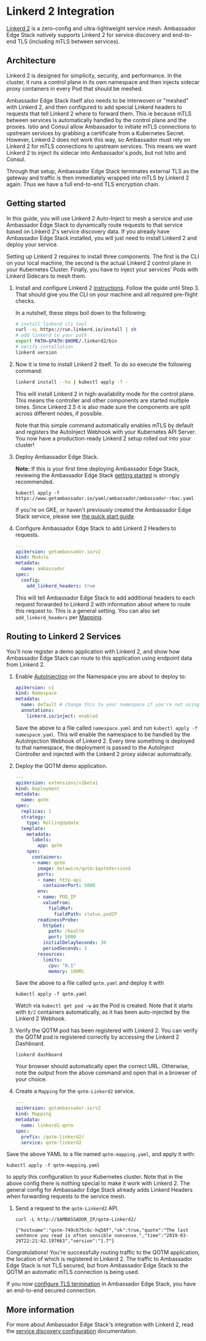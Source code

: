 # Linkerd 2 Integration

[Linkerd 2](https://www.linkerd.io) is a zero-config and ultra-lightweight service mesh. Ambassador Edge Stack natively supports Linkerd 2 for service discovery and end-to-end TLS (including mTLS between services).

## Architecture

Linkerd 2 is designed for simplicity, security, and performance. In the cluster, it runs a control plane in its own namespace and then injects sidecar proxy containers in every Pod that should be meshed.

Ambassador Edge Stack itself also needs to be interwoven or "meshed" with Linkerd 2, and then configured to add special Linkerd headers to requests that tell Linkerd 2 where to forward them. This ie because mTLS between services is automatically handled by the control plane and the proxies. Istio and Consul allow Ambassador to initiate mTLS connections to upstream services by grabbing a certificate from a Kubernetes Secret. However, Linkerd 2 does not work this way, so Ambassador must rely on Linkerd 2 for mTLS connections to upstream services. This means we want Linkerd 2 to inject its sidecar into Ambassador's pods, but not Istio and Consul.

Through that setup, Ambassador Edge Stack terminates external TLS as the gateway and traffic is then immediately wrapped into mTLS by Linkerd 2 again. Thus we have a full end-to-end TLS encryption chain.

## Getting started

In this guide, you will use Linkerd 2 Auto-Inject to mesh a service and use Ambassador Edge Stack to dynamically route requests to that service based on Linkerd 2's service discovery data. If you already have Ambassador Edge Stack installed, you will just need to install Linkerd 2 and deploy your service.

Setting up Linkerd 2 requires to install three components. The first is the CLI on your local machine, the second is the actual Linkerd 2 control plane in your Kubernetes Cluster. Finally, you have to inject your services' Pods with Linkerd Sidecars to mesh them.

1. Install and configure Linkerd 2 [instructions](https://linkerd.io/2/getting-started/). Follow the guide until Step 3. That should give you the CLI on your machine and all required pre-flight checks.

    In a nutshell, these steps boil down to the following:

    ```bash
    # install linkerd cli tool
    curl -sL https://run.linkerd.io/install | sh
    # add linkerd to your path
    export PATH=$PATH:$HOME/.linkerd2/bin
    # verify installation
    linkerd version
    ```

2. Now it is time to install Linkerd 2 itself. To do so execute the following command:

    ```bash
    linkerd install --ha | kubectl apply -f -
    ```

    This will install Linkerd 2 in high-availability mode for the control plane. This means the controller and other components are started multiple times. Since Linkerd 2.5 it is also made sure the components are split across different nodes, if possible.

    Note that this simple command automatically enables mTLS by default and registers the AutoInject Webhook with your Kubernetes API Server. You now have a production-ready Linkerd 2 setup rolled out into your cluster!

3. Deploy Ambassador Edge Stack.

   **Note:** If this is your first time deploying Ambassador Edge Stack, reviewing the Ambassador Edge Stack [getting started](../getting-started) is strongly recommended.

   ```
   kubectl apply -f https://www.getambassador.io/yaml/ambassador/ambassador-rbac.yaml
   ```
   
   If you're on GKE, or haven't previously created the Ambassador Edge Stack service, please see [the quick start guide](../getting-started).

4. Configure Ambassador Edge Stack to add Linkerd 2 Headers to requests.

    ```yaml
    ---
    apiVersion: getambassador.io/v2
    kind: Module
    metadata:
      name: ambassador
    spec:
      config:
        add_linkerd_headers: true
    ```

    This will tell Ambassador Edge Stack to add additional headers to each request forwarded to Linkerd 2 with information about where to route this request to. This is a general setting. You can also set `add_linkerd_headers` per [Mapping](../../reference/mappings#mapping-configuration).

## Routing to Linkerd 2 Services

You'll now register a demo application with Linkerd 2, and show how Ambassador Edge Stack can route to this application using endpoint data from Linkerd 2.

1. Enable [AutoInjection](https://linkerd.io/2/features/proxy-injection/) on the Namespace you are about to deploy to:
    ```yaml
    apiVersion: v1
    kind: Namespace
    metadata:
      name: default # change this to your namespace if you're not using 'default'
      annotations:
        linkerd.io/inject: enabled
    ```

    Save the above to a file called `namespace.yaml` and run `kubectl apply -f namespace.yaml`. This will enable the namespace to be handled by the AutoInjection Webhook of Linkerd 2. Every time something is deployed to that namespace, the deployment is passed to the AutoInject Controller and injected with the Linkerd 2 proxy sidecar automatically.

2. Deploy the QOTM demo application.

    ```yaml
    ---
    apiVersion: extensions/v1beta1
    kind: Deployment
    metadata:
      name: qotm
    spec:
      replicas: 1
      strategy:
        type: RollingUpdate
      template:
        metadata:
          labels:
            app: qotm
        spec:
          containers:
          - name: qotm
            image: datawire/qotm:$qotmVersion$
            ports:
            - name: http-api
              containerPort: 5000
            env:
            - name: POD_IP
              valueFrom:
                fieldRef:
                  fieldPath: status.podIP
            readinessProbe:
              httpGet:
                path: /health
                port: 5000
              initialDelaySeconds: 30
              periodSeconds: 3
            resources:
              limits:
                cpu: "0.1"
                memory: 100Mi
    ```

    Save the above to a file called `qotm.yaml` and deploy it with

    ```
    kubectl apply -f qotm.yaml
    ```

    Watch via `kubectl get pod -w` as the Pod is created. Note that it starts with `0/2` containers automatically, as it has been auto-injected by the Linkerd 2 Webhook.

3. Verify the QOTM pod has been registered with Linkerd 2. You can verify the QOTM pod is registered correctly by accessing the Linkerd 2 Dashboard.

   ```shell
   linkerd dashboard
   ```

   Your browser should automatically open the correct URL. Otherwise, note the output from the above command and open that in a browser of your choice.

4. Create a `Mapping` for the `qotm-Linkerd2` service.

   ```yaml
   ---
   apiVersion: getambassador.io/v2
   kind: Mapping
   metadata:
     name: linkerd2-qotm
   spec:
     prefix: /qotm-linkerd2/
     service: qotm-linkerd2
   ```

Save the above YAML to a file named `qotm-mapping.yaml`, and apply it with:
```
kubectl apply -f qotm-mapping.yaml
``` 
to apply this configuration to your Kubernetes cluster. Note that in the above config there is nothing special to make it work with Linkerd 2. The general config for Ambassador Edge Stack already adds Linkerd Headers when forwarding requests to the service mesh.

1. Send a request to the `qotm-Linkerd2` API.

   ```shell
   curl -L http://$AMBASSADOR_IP/qotm-Linkerd2/

   {"hostname":"qotm-749c675c6c-hq58f","ok":true,"quote":"The last sentence you read is often sensible nonsense.","time":"2019-03-29T22:21:42.197663","version":"1.7"}
   ```

Congratulations! You're successfully routing traffic to the QOTM application, the location of which is registered in Linkerd 2. The traffic to Ambassador Edge Stack is not TLS secured, but from Ambassador Edge Stack to the QOTM an automatic mTLS connection is being used.

If you now [configure TLS termination](../../reference/core/tls) in Ambassador Edge Stack, you have an end-to-end secured connection.

## More information

For more about Ambassador Edge Stack's integration with Linkerd 2, read the [service discovery configuration](../../reference/core/resolvers) documentation.
